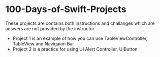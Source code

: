 # 100-Days-of-Swift-Projects
These projects are contains both instructions and challanges which are answers are not provided by the instructor.
 - Project 1 is an example of how you can use TableViewController, TableView and Navigaion Bar 
 - Project 2 is a practice for using UI Alert Controller, UIButton
